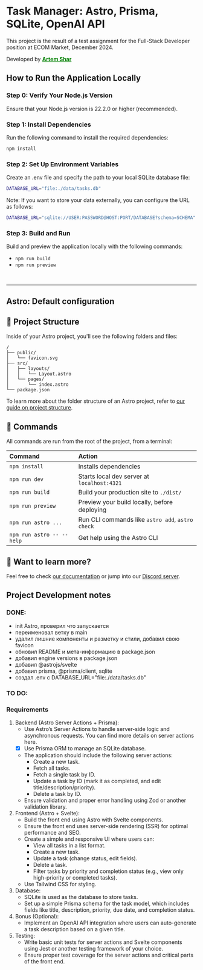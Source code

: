 # Task Manager: Astro, Prisma, SQLite, OpenAI API

This project is the result of a test assignment for the Full-Stack Developer position at ECOM Market, December 2024.

Developed by <a href="https://artemshar.space/" target="_blanc" style="color: green">**Artem Shar**</a>

## How to Run the Application Locally

### Step 0: Verify Your Node.js Version

Ensure that your Node.js version is 22.2.0 or higher (recommended).

### Step 1: Install Dependencies

Run the following command to install the required dependencies:

```bash
npm install
```

### Step 2: Set Up Environment Variables

Create an .env file and specify the path to your local SQLite database file:

```bash
DATABASE_URL="file:./data/tasks.db"
```

Note: If you want to store your data externally, you can configure the URL as follows: 
```bash
DATABASE_URL="sqlite://USER:PASSWORD@HOST:PORT/DATABASE?schema=SCHEMA"
```

### Step 3: Build and Run

Build and preview the application locally with the following commands:

- `npm run build`
- `npm run preview`

</br>

---
## Astro: Default configuration

## 🚀 Project Structure

Inside of your Astro project, you'll see the following folders and files:

```text
/
├── public/
│   └── favicon.svg
├── src/
│   ├── layouts/
│   │   └── Layout.astro
│   └── pages/
│       └── index.astro
└── package.json
```

To learn more about the folder structure of an Astro project, refer to [our guide on project structure](https://docs.astro.build/en/basics/project-structure/).

## 🧞 Commands

All commands are run from the root of the project, from a terminal:

| Command                   | Action                                           |
| :------------------------ | :----------------------------------------------- |
| `npm install`             | Installs dependencies                            |
| `npm run dev`             | Starts local dev server at `localhost:4321`      |
| `npm run build`           | Build your production site to `./dist/`          |
| `npm run preview`         | Preview your build locally, before deploying     |
| `npm run astro ...`       | Run CLI commands like `astro add`, `astro check` |
| `npm run astro -- --help` | Get help using the Astro CLI                     |

## 👀 Want to learn more?

Feel free to check [our documentation](https://docs.astro.build) or jump into our [Discord server](https://astro.build/chat).

## Project Development notes

### DONE:

- init Astro, проверил что запускается
- переименовал ветку в main
- удалил лишние компоненты и разметку и стили, добавил свою favicon
- обновил README и мета-информацию в package.json
- добавил engine versions в package.json
- добавил @astrojs/svelte
- добавил prisma, @prisma/client, sqlite
- создал .env с DATABASE_URL="file:./data/tasks.db"


### TO DO:

### Requirements

1. Backend (Astro Server Actions + Prisma):
   - Use Astro’s Server Actions to handle server-side logic and asynchronous
   requests. You can find more details on server actions here.
   - [x] Use Prisma ORM to manage an SQLite database.
   - The application should include the following server actions:
      - Create a new task.
      - Fetch all tasks.
      - Fetch a single task by ID.
      - Update a task by ID (mark it as completed, and edit
      title/description/priority).
      - Delete a task by ID.
   - Ensure validation and proper error handling using Zod or another validation
   library.
2. Frontend (Astro + Svelte):
   - Build the front end using Astro with Svelte components.
   - Ensure the front end uses server-side rendering (SSR) for optimal performance
   and SEO.
   - Create a simple and responsive UI where users can:
      - View all tasks in a list format.
      - Create a new task.
      - Update a task (change status, edit fields).
      - Delete a task.
      - Filter tasks by priority and completion status (e.g., view only high-priority
   or completed tasks).
   - Use Tailwind CSS for styling.
3. Database:
   - SQLite is used as the database to store tasks.
   - Set up a simple Prisma schema for the task model, which includes fields like title,
   description, priority, due date, and completion status.
4. Bonus (Optional):
   - Implement an OpenAI API integration where users can auto-generate a task
   description based on a given title.
5. Testing:
   - Write basic unit tests for server actions and Svelte components using Jest or
   another testing framework of your choice.
   - Ensure proper test coverage for the server actions and critical parts of the front
   end.
